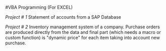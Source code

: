 #VBA Programming (For EXCEL)

*Project # 1*
Statement of accounts from a SAP Database

*Project # 2*
Inventory management system of a company. Purchase orders are produced directly from the data and final part (which needs a macro or custom function) is "dynamic price" for each item taking into account new purchase. 